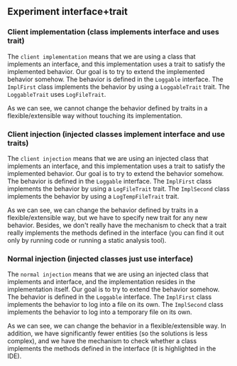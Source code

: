 ## Experiment interface+trait


### Client implementation (class implements interface and uses trait)

The `client implementation` means that we are using a class that implements an interface, and this implementation uses
a trait to satisfy the implemented behavior. Our goal is to try to extend the implemented behavior somehow. The behavior
is defined in the `Loggable` interface. The `ImplFirst` class implements the behavior by using a `LoggableTrait` trait.
The `LoggableTrait` uses `LogFileTrait`.

As we can see, we cannot change the behavior defined by traits in a flexible/extensible way without touching its implementation.

### Client injection (injected classes implement interface and use traits)

The `client injection` means that we are using an injected class that implements an interface, and this implementation uses
a trait to satisfy the implemented behavior. Our goal is to try to extend the behavior somehow. The behavior is defined in
the `Loggable` interface. The `ImplFirst` class implements the behavior by using a `LogFileTrait` trait. The `ImplSecond`
class implements the behavior by using a `LogTempFileTrait` trait. 

As we can see, we can change the behavior defined by traits in a flexible/extensible way, but we have to specify new trait
for any new behavior. Besides, we don't really have the mechanism to check that a trait really implements the methods
defined in the interface (you can find it out only by running code or running a static analysis tool).

### Normal injection (injected classes just use interface)

The `normal injection` means that we are using an injected class that implements and interface, and the implementation resides
in the implementation itself. Our goal is to try to extend the behavior somehow. The behavior is defined in the `Loggable`
interface. The `ImplFirst` class implements the behavior to log into a file on its own. The `ImplSecond` class implements
the behavior to log into a temporary file on its own.

As we can see, we can change the behavior in a flexible/extensible way. In addition, we have significantly fewer entities
(so the solutions is less complex), and we have the mechanism to check whether a class implements the methods defined in
the interface (it is highlighted in the IDE).
